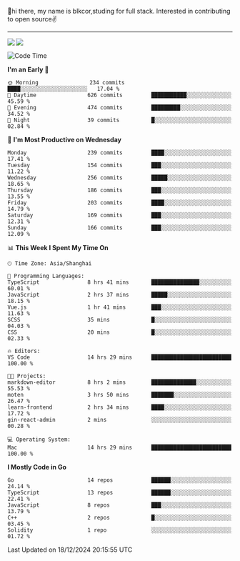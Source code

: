 👋hi there, my name is blkcor,studing for full stack.
Interested in contributing to open source✌️

<hr/>

![](https://github-readme-stats.vercel.app/api?username=blkcor)
<a href="https://github.com/blkcor/github-readme-stats">
    <img align="left" src="https://github-readme-stats.vercel.app/api/top-langs/?username=blkcor&hide=jupyter%20notebook,shaderlab,tex,c%23&langs_count=9" />
</a>


<!--START_SECTION:waka-->
![Code Time](http://img.shields.io/badge/Code%20Time-1%2C498%20hrs%2049%20mins-blue)

**I'm an Early 🐤** 

```text
🌞 Morning                234 commits         ████░░░░░░░░░░░░░░░░░░░░░   17.04 % 
🌆 Daytime                626 commits         ███████████░░░░░░░░░░░░░░   45.59 % 
🌃 Evening                474 commits         █████████░░░░░░░░░░░░░░░░   34.52 % 
🌙 Night                  39 commits          █░░░░░░░░░░░░░░░░░░░░░░░░   02.84 % 
```
📅 **I'm Most Productive on Wednesday** 

```text
Monday                   239 commits         ████░░░░░░░░░░░░░░░░░░░░░   17.41 % 
Tuesday                  154 commits         ███░░░░░░░░░░░░░░░░░░░░░░   11.22 % 
Wednesday                256 commits         █████░░░░░░░░░░░░░░░░░░░░   18.65 % 
Thursday                 186 commits         ███░░░░░░░░░░░░░░░░░░░░░░   13.55 % 
Friday                   203 commits         ████░░░░░░░░░░░░░░░░░░░░░   14.79 % 
Saturday                 169 commits         ███░░░░░░░░░░░░░░░░░░░░░░   12.31 % 
Sunday                   166 commits         ███░░░░░░░░░░░░░░░░░░░░░░   12.09 % 
```


📊 **This Week I Spent My Time On** 

```text
🕑︎ Time Zone: Asia/Shanghai

💬 Programming Languages: 
TypeScript               8 hrs 41 mins       ███████████████░░░░░░░░░░   60.01 % 
JavaScript               2 hrs 37 mins       █████░░░░░░░░░░░░░░░░░░░░   18.15 % 
Vue.js                   1 hr 41 mins        ███░░░░░░░░░░░░░░░░░░░░░░   11.63 % 
SCSS                     35 mins             █░░░░░░░░░░░░░░░░░░░░░░░░   04.03 % 
CSS                      20 mins             █░░░░░░░░░░░░░░░░░░░░░░░░   02.33 % 

🔥 Editors: 
VS Code                  14 hrs 29 mins      █████████████████████████   100.00 % 

🐱‍💻 Projects: 
markdown-editor          8 hrs 2 mins        ██████████████░░░░░░░░░░░   55.53 % 
moten                    3 hrs 50 mins       ███████░░░░░░░░░░░░░░░░░░   26.47 % 
learn-frontend           2 hrs 34 mins       ████░░░░░░░░░░░░░░░░░░░░░   17.72 % 
gin-react-admin          2 mins              ░░░░░░░░░░░░░░░░░░░░░░░░░   00.28 % 

💻 Operating System: 
Mac                      14 hrs 29 mins      █████████████████████████   100.00 % 
```

**I Mostly Code in Go** 

```text
Go                       14 repos            ██████░░░░░░░░░░░░░░░░░░░   24.14 % 
TypeScript               13 repos            ██████░░░░░░░░░░░░░░░░░░░   22.41 % 
JavaScript               8 repos             ███░░░░░░░░░░░░░░░░░░░░░░   13.79 % 
C++                      2 repos             █░░░░░░░░░░░░░░░░░░░░░░░░   03.45 % 
Solidity                 1 repo              ░░░░░░░░░░░░░░░░░░░░░░░░░   01.72 % 
```




 Last Updated on 18/12/2024 20:15:55 UTC
<!--END_SECTION:waka-->


